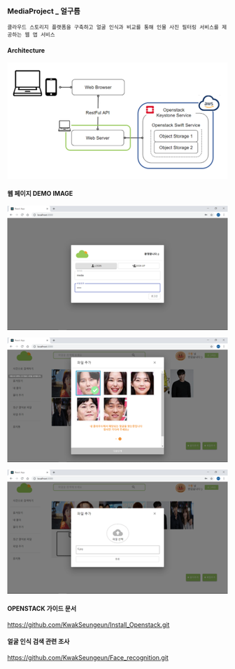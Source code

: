 ### MediaProject _ 얼구름

```
클라우드 스토리지 플랫폼을 구축하고 얼굴 인식과 비교를 통해 인물 사진 필터링 서비스를 제공하는 웹 앱 서비스 
```

#### Architecture
![architecture](./imgs/architecture.png)


#### 웹 페이지 DEMO IMAGE
![login](./imgs/로그인화면.png)

![faceSearch](./imgs/얼굴검색3.png)

![fileUpload](./imgs/파일업로드.png)


#### OPENSTACK 가이드 문서

https://github.com/KwakSeungeun/Install_Openstack.git 

#### 얼굴 인식 검색 관련 조사

https://github.com/KwakSeungeun/Face_recognition.git 

